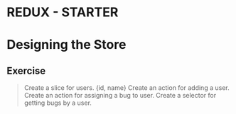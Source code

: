 # REDUX - STARTER

# Designing the Store

## Exercise

> Create a slice for users. {id, name}
> Create an action for adding a user.
> Create an action for assigning a bug to user.
> Create a selector for getting bugs by a user.
